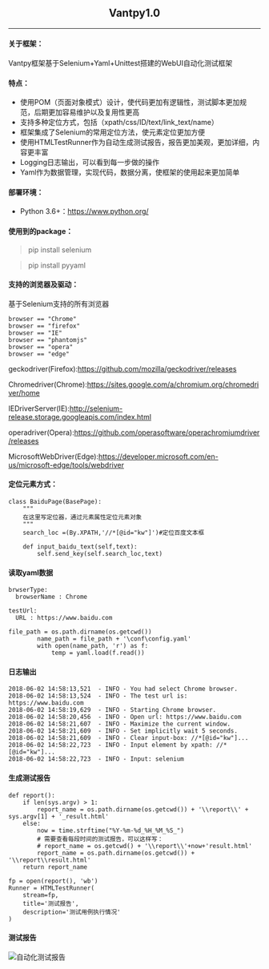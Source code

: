 ## <center> **Vantpy1.0**</center>

---
#### 关于框架：
Vantpy框架基于Selenium+Yaml+Unittest搭建的WebUI自动化测试框架

#### 特点：
- 使用POM（页面对象模式）设计，使代码更加有逻辑性，测试脚本更加规范，后期更加容易维护以及复用性更高
- 支持多种定位方式，包括（xpath/css/ID/text/link_text/name）
- 框架集成了Selenium的常用定位方法，使元素定位更加方便
- 使用HTMLTestRunner作为自动生成测试报告，报告更加美观，更加详细，内容更丰富
- Logging日志输出，可以看到每一步做的操作
- Yaml作为数据管理，实现代码，数据分离，使框架的使用起来更加简单

#### 部署环境：
- Python 3.6+：https://www.python.org/

#### 使用到的package：

> pip install selenium

> pip install pyyaml

#### 支持的浏览器及驱动：
基于Selenium支持的所有浏览器

```
browser == "Chrome"
browser == "firefox"
browser == "IE"
browser == "phantomjs"
browser == "opera"
browser == "edge"
```
geckodriver(Firefox):https://github.com/mozilla/geckodriver/releases

Chromedriver(Chrome):https://sites.google.com/a/chromium.org/chromedriver/home

IEDriverServer(IE):http://selenium-release.storage.googleapis.com/index.html

operadriver(Opera):https://github.com/operasoftware/operachromiumdriver/releases

MicrosoftWebDriver(Edge):https://developer.microsoft.com/en-us/microsoft-edge/tools/webdriver

#### 定位元素方式：

```
class BaiduPage(BasePage):
    """
    在这里写定位器，通过元素属性定位元素对象
    """
    search_loc =(By.XPATH,'//*[@id="kw"]')#定位百度文本框

    def input_baidu_text(self,text):
        self.send_key(self.search_loc,text)
```

#### 读取yaml数据

```
brwserType:
  browserName : Chrome

testUrl:
  URL : https://www.baidu.com
```

```
file_path = os.path.dirname(os.getcwd())
        name_path = file_path + '\conf\config.yaml'
        with open(name_path, 'r') as f:
            temp = yaml.load(f.read())
```

#### 日志输出

```
2018-06-02 14:58:13,521  - INFO - You had select Chrome browser.
2018-06-02 14:58:13,524  - INFO - The test url is: https://www.baidu.com
2018-06-02 14:58:19,629  - INFO - Starting Chrome browser.
2018-06-02 14:58:20,456  - INFO - Open url: https://www.baidu.com
2018-06-02 14:58:21,607  - INFO - Maximize the current window.
2018-06-02 14:58:21,609  - INFO - Set implicitly wait 5 seconds.
2018-06-02 14:58:21,609  - INFO - Clear input-box: //*[@id="kw"]...
2018-06-02 14:58:22,723  - INFO - Input element by xpath: //*[@id="kw"]...
2018-06-02 14:58:22,723  - INFO - Input: selenium
```

#### 生成测试报告

```
def report():
    if len(sys.argv) > 1:
        report_name = os.path.dirname(os.getcwd()) + '\\report\\' + sys.argv[1] + '_result.html'
    else:
        now = time.strftime("%Y-%m-%d_%H_%M_%S_")
        # 需要查看每段时间的测试报告，可以这样写：
        # report_name = os.getcwd() + '\\report\\'+now+'result.html'
        report_name = os.path.dirname(os.getcwd()) + '\\report\\result.html'
    return report_name
    
fp = open(report(), 'wb')
Runner = HTMLTestRunner(
    stream=fp,
    title='测试报告',
    description='测试用例执行情况'
)
```
#### 测试报告
![自动化测试报告](https://upload-images.jianshu.io/upload_images/3404835-b27828973a200528.png?imageMogr2/auto-orient/strip%7CimageView2/2/w/1240)


